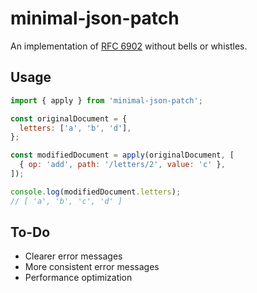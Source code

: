 # minimal-json-patch

An implementation of [RFC 6902](https://tools.ietf.org/html/rfc6902) without bells or whistles.

## Usage

```javascript
import { apply } from 'minimal-json-patch';

const originalDocument = {
  letters: ['a', 'b', 'd'],
};

const modifiedDocument = apply(originalDocument, [
  { op: 'add', path: '/letters/2', value: 'c' },
]);

console.log(modifiedDocument.letters);
// [ 'a', 'b', 'c', 'd' ]
```

## To-Do

- Clearer error messages
- More consistent error messages
- Performance optimization
